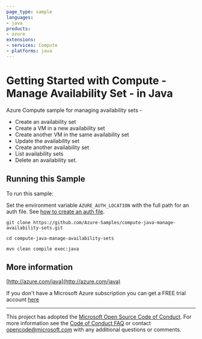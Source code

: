 ```yaml
---
page_type: sample
languages:
- java
products:
- azure
extensions:
- services: Compute
- platforms: java
---
```


# Getting Started with Compute - Manage Availability Set - in Java #


  Azure Compute sample for managing availability sets -
   - Create an availability set
   - Create a VM in a new availability set
   - Create another VM in the same availability set
   - Update the availability set
   - Create another availability set
   - List availability sets
   - Delete an availability set.
 

## Running this Sample ##

To run this sample:

Set the environment variable `AZURE_AUTH_LOCATION` with the full path for an auth file. See [how to create an auth file](https://github.com/Azure/azure-libraries-for-java/blob/master/AUTH.md).

    git clone https://github.com/Azure-Samples/compute-java-manage-availability-sets.git

    cd compute-java-manage-availability-sets

    mvn clean compile exec:java

## More information ##

[http://azure.com/java](http://azure.com/java)

If you don't have a Microsoft Azure subscription you can get a FREE trial account [here](http://go.microsoft.com/fwlink/?LinkId=330212)

---

This project has adopted the [Microsoft Open Source Code of Conduct](https://opensource.microsoft.com/codeofconduct/). For more information see the [Code of Conduct FAQ](https://opensource.microsoft.com/codeofconduct/faq/) or contact [opencode@microsoft.com](mailto:opencode@microsoft.com) with any additional questions or comments.